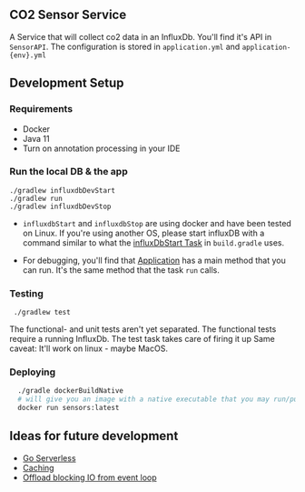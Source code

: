 ## CO2 Sensor Service
A Service that will collect co2 data in an InfluxDb. You'll find it's API in `SensorAPI`.
The configuration is stored in `application.yml` and `application-{env}.yml`

## Development Setup
### Requirements
 * Docker
 * Java 11
 * Turn on annotation processing in your IDE 
### Run the local DB & the app
```
./gradlew influxdbDevStart
./gradlew run
./gradlew influxdbDevStop
```

* `influxdbStart` and `influxdbStop` are using docker and have been tested on Linux. If you're using another OS, 
please start influxDB with a command similar to what the [influxDbStart Task](build.gradle) in `build.gradle` uses. 

* For debugging, you'll find  that [Application](src/main/java/com/mruhwedel/application/Application.java) 
  has a main method that you can run. It's the same method that the task `run` calls.

### Testing
```
 ./gradlew test
```
The functional- and unit tests aren't yet separated. The functional tests require a running InfluxDb.
The test task takes care of firing it up Same caveat: It'll work on linux - maybe MacOS.

### Deploying
```bash
  ./gradle dockerBuildNative
  # will give you an image with a native executable that you may run/push
  docker run sensors:latest  
```

## Ideas for future development
* [Go Serverless](https://docs.micronaut.io/latest/guide/index.html#serverlessFunctions)
* [Caching](https://docs.micronaut.io/latest/guide/index.html#caching)
* [Offload blocking IO from event loop](https://docs.micronaut.io/latest/guide/index.html#reactiveServer)

